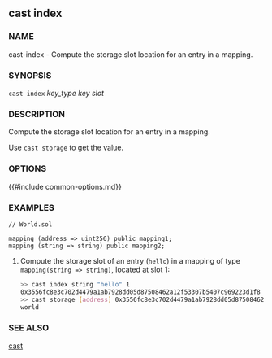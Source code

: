 ## cast index

### NAME

cast-index - Compute the storage slot location for an entry in a mapping.

### SYNOPSIS

``cast index`` *key_type* *key* *slot*

### DESCRIPTION

Compute the storage slot location for an entry in a mapping.

Use `cast storage` to get the value.

### OPTIONS

{{#include common-options.md}}

### EXAMPLES
```solidity
// World.sol

mapping (address => uint256) public mapping1;
mapping (string => string) public mapping2;
```

1. Compute the storage slot of an entry (`hello`) in a mapping of type `mapping(string => string)`, located at slot 1:
    ```sh
    >> cast index string "hello" 1
    0x3556fc8e3c702d4479a1ab7928dd05d87508462a12f53307b5407c969223d1f8
    >> cast storage [address] 0x3556fc8e3c702d4479a1ab7928dd05d87508462a12f53307b5407c969223d1f8
    world
    ```

### SEE ALSO

[cast](./cast.md)
